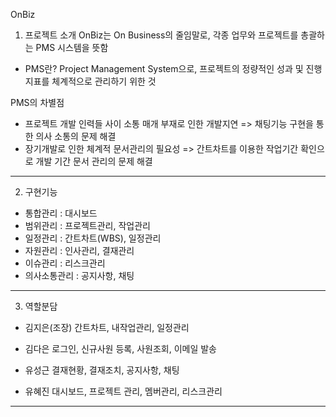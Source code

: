 

OnBiz

1. 프로젝트 소개
OnBiz는 On Business의 줄임말로, 각종 업무와 프로젝트를 총괄하는 PMS 시스템을 뜻함


* PMS란?
 Project Management System으로, 프로젝트의 정량적인 성과 및 진행지표를 체계적으로 관리하기 위한 것
 
 
PMS의 차별점
 - 프로젝트 개발 인력들 사이 소통 매개 부재로 인한 개발지연
  => 채팅기능 구현을 통한 의사 소통의 문제 해결
 - 장기개발로 인한 체계적 문서관리의 필요성
  => 간트차트를 이용한 작업기간 확인으로 개발 기간 문서 관리의 문제 해결



-------



2. 구현기능
 - 통합관리 : 대시보드
 - 범위관리 : 프로젝트관리, 작업관리
 - 일정관리 : 간트차트(WBS), 일정관리
 - 자원관리 : 인사관리, 결재관리
 - 이슈관리 : 리스크관리
 - 의사소통관리 : 공지사항, 채팅





-------




3. 역할분담
 - 김지은(조장)
  간트차트, 내작업관리, 일정관리
  
 - 김다은
  로그인, 신규사원 등록, 사원조회, 이메일 발송
  
 - 유성근
  결재현황, 결재조치, 공지사항, 채팅
  
 - 유혜진
   대시보드, 프로젝트 관리, 멤버관리, 리스크관리





-------


